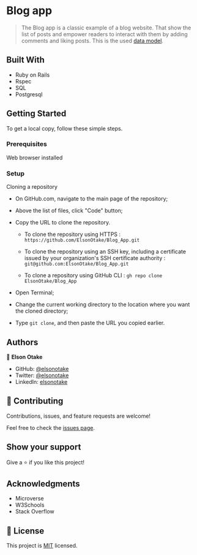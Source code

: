 # Blog app

> The Blog app is a classic example of a blog website. That show the list of posts and empower readers to interact with them by adding comments and liking posts. This is the used [data model](./lib/assets/blog_app_erd.png).


## Built With

- Ruby on Rails
- Rspec
- SQL 
- Postgresql


## Getting Started

To get a local copy, follow these simple steps.

### Prerequisites

Web browser installed

### Setup

Cloning a repository

- On GitHub.com, navigate to the main page of the repository;

- Above the list of files, click "Code" button;

- Copy the URL to clone the repository. 

  - To clone the repository using HTTPS : `https://github.com/ElsonOtake/Blog_App.git`

  - To clone the repository using an SSH key, including a certificate issued by your organization's SSH certificate authority : `git@github.com:ElsonOtake/Blog_App.git`

  - To clone a repository using GitHub CLI : `gh repo clone ElsonOtake/Blog_App`

- Open Terminal;

- Change the current working directory to the location where you want the cloned directory;

- Type `git clone`, and then paste the URL you copied earlier.


## Authors

👤 **Elson Otake**

- GitHub: [@elsonotake](https://github.com/elsonotake)
- Twitter: [@elsonotake](https://twitter.com/elsonotake)
- LinkedIn: [elsonotake](https://linkedin.com/in/elsonotake)


## 🤝 Contributing

Contributions, issues, and feature requests are welcome!

Feel free to check the [issues page](../../issues/).


## Show your support

Give a ⭐️ if you like this project!


## Acknowledgments

- Microverse
- W3Schools
- Stack Overflow


## 📝 License

This project is [MIT](./MIT.md) licensed.